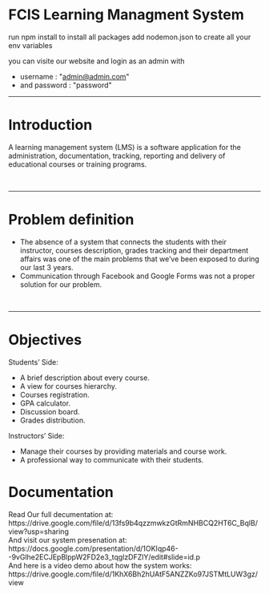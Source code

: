 <h1>FCIS Learning Managment System</h1>
run
npm install to install all packages
add nodemon.json to create all your env variables

you can visite our website and login as an admin with<ul><li> username : "admin@admin.com"</li><li> and password : "password"</li></ul>


<hr>
<h1>Introduction</h1>
<p>A learning management system (LMS) is a software application for the administration, documentation, tracking, reporting and delivery of educational courses or training programs.<p>
<br><hr>

<h1>Problem definition</h1>
<ul>
<li> The absence of a system that connects the students with their instructor, courses description, grades tracking and their department affairs was one of the main problems that we’ve been exposed to during our last 3 years.</li>
<li> Communication through Facebook and Google Forms was not a proper solution for our problem. </li>
</ul>
<br><hr>

<h1>Objectives</h1> 
<p> Students’ Side:<p>
<ul>
<li> A brief description about every course.</li>
<li> A view for courses hierarchy.</li>
<li> Courses registration.</li>
<li> GPA calculator.</li>
<li> Discussion board.</li>
<li> Grades distribution.</li>
</ul>


<p>Instructors’ Side:<p>
<ul>
<li> Manage their courses by providing materials and course work.</li>
<li> A professional way to communicate with their students.</li>
</ul>



<h1>Documentation</h1>
<p>Read Our full decumentation at:<br>
  https://drive.google.com/file/d/13fs9b4qzzmwkzGtRmNHBCQ2HT6C_BqlB/view?usp=sharing <br>
And visit our system presenation at:<br>
https://docs.google.com/presentation/d/1OKIqp46--9vGlhe2ECJEpBlppW2FD2e3_tqglzDFZlY/edit#slide=id.p <br> 
And here is a video demo about how the system works:<br>
https://drive.google.com/file/d/1KhX6Bh2hUAtF5ANZZKo97JSTMtLUW3gz/view
<p>


